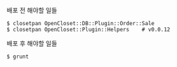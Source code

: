 배포 전 해야할 일들

    $ closetpan OpenCloset::DB::Plugin::Order::Sale
    $ closetpan OpenCloset::Plugin::Helpers    # v0.0.12

배포 후 해야할 일들

    $ grunt
